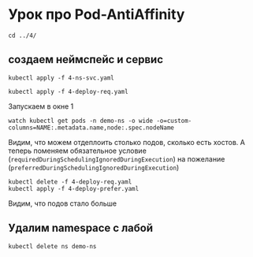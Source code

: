 # Урок про Pod-AntiAffinity

```
cd ../4/
```

## создаем неймспейс и сервис

```
kubectl apply -f 4-ns-svc.yaml

kubectl apply -f 4-deploy-req.yaml
```

Запускаем в окне 1
```
watch kubectl get pods -n demo-ns -o wide -o=custom-columns=NAME:.metadata.name,node:.spec.nodeName
```

Видим, что можем отдеплоить столько подов, сколько есть хостов.
А теперь поменяем обязательное условие (`requiredDuringSchedulingIgnoredDuringExecution`) на пожелание (`preferredDuringSchedulingIgnoredDuringExecution`)

```
kubectl delete -f 4-deploy-req.yaml
kubectl apply -f 4-deploy-prefer.yaml
```
Видим, что подов стало больше

## Удалим namespace с лабой
```
kubectl delete ns demo-ns
```
